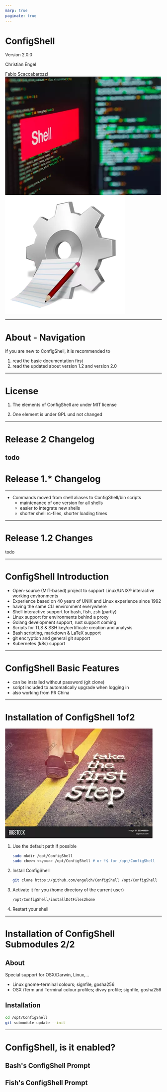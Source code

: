 ```yaml
---
marp: true
paginate: true
---
```


# ConfigShell

Version 2.0.0

Christian Engel

Fabio Scaccabarozzi
![opacity:.7](shell.png)
![bg left contain](configuration.png)

---

# About - Navigation

If you are new to ConfigShell, it is recommended to

1. read the basic documentation first
2. read the updated about version 1.2 and version 2.0

---

# License

1. The elements of ConfigShell are under MIT license

1. One element is under GPL und not changed

---

# Release 2 Changelog

todo 
---

# Release 1.* Changelog

---

- Commands moved from shell aliases to ConfigShell/bin scripts
    - maintenance of one version for all shells
    - easier to integrate new shells
    - shorter shell rc-files, shorter loading times
    
---

# Release 1.2 Changes

todo

---

# ConfigShell Introduction

- Open-source (MIT-based) project to support Linux/UNIX® interactive working environments
- Experience based on 40 years of UNIX and Linux experience since 1992
- having the same CLI environment everywhere
- Shell interactive support for bash, fish, zsh (partly)
- Linux support for environments behind a proxy
- Golang development support, rust support coming
- Scripts for TLS & SSH key/certificate creation and analysis
- Bash scripting, markdown & LaTeX support
- git encryption and general git support
- Kubernetes (k8s) support

---

# ConfigShell Basic Features

- can be installed without password (git clone) 
- script included to automatically upgrade when logging in
- also working from PR China

---

# Installation of ConfigShell 1of2
![bg opacity:.5](1stStep.png)
1. Use the default path if possible
    
    ```bash
    sudo mkdir /opt/ConfigShell
    sudo chown <<you>> /opt/ConfigShell # or !$ for /opt/ConfigShell
    ```
1. Install ConfigShell
    ```bash
    git clone https://github.com/engelch/ConfigShell /opt/ConfigShell
    ```
2. Activate it for you (home directory of the current user)
    ```bash
    /opt/ConfigShell/installDotFiles2home
    ```
3. Restart your shell

---

# Installation of ConfigShell Submodules 2/2

## About

Special support for OSX/Darwin, Linux,...

- Linux gnome-terminal colours; signfile, gosha256
- OSX iTerm and Terminal colour profiles; divvy profile; signfile, gosha256

## Installation
```bash
cd /opt/ConfigShell
git submodule update --init
```

---

# ConfigShell, is it enabled?

## Bash's ConfigShell Prompt

## Fish's ConfigShell Prompt



